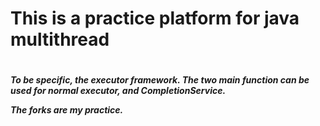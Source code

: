 <h1>This is a practice platform for java multithread<h1>
<h5>To be specific, the executor framework.
The two main function can be used for normal executor, and CompletionService.

The forks are my practice.<h5>

